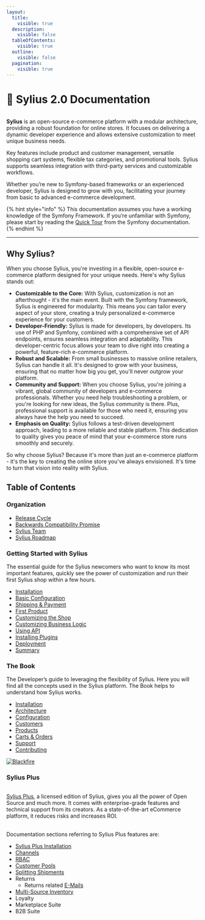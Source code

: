 ```yaml
---
layout:
  title:
    visible: true
  description:
    visible: false
  tableOfContents:
    visible: true
  outline:
    visible: false
  pagination:
    visible: true
---
```


# 📖 Sylius 2.0 Documentation

<div data-full-width="true">

<figure><img src="https://sylius.com/assets/github-readme.png?20" alt=""><figcaption></figcaption></figure>

</div>

**Sylius** is an open-source e-commerce platform with a modular architecture, providing a robust foundation for online stores. It focuses on delivering a dynamic developer experience and allows extensive customization to meet unique business needs.&#x20;

Key features include product and customer management, versatile shopping cart systems, flexible tax categories, and promotional tools. Sylius supports seamless integration with third-party services and customizable workflows.&#x20;

Whether you’re new to Symfony-based frameworks or an experienced developer, Sylius is designed to grow with you, facilitating your journey from basic to advanced e-commerce development.

{% hint style="info" %}
This documentation assumes you have a working knowledge of the Symfony Framework. If you’re unfamiliar with Symfony, please start by reading the [Quick Tour](https://symfony.com/doc/current/quick\_tour) from the Symfony documentation.
{% endhint %}

***

## Why Sylius? <a href="#why-sylius" id="why-sylius"></a>

When you choose Sylius, you're investing in a flexible, open-source e-commerce platform designed for your unique needs. Here's why Sylius stands out:

* **Customizable to the Core:** With Sylius, customization is not an afterthought - it's the main event. Built with the Symfony framework, Sylius is engineered for modularity. This means you can tailor every aspect of your store, creating a truly personalized e-commerce experience for your customers.
* **Developer-Friendly:** Sylius is made for developers, by developers. Its use of PHP and Symfony, combined with a comprehensive set of API endpoints, ensures seamless integration and adaptability. This developer-centric focus allows your team to dive right into creating a powerful, feature-rich e-commerce platform.
* **Robust and Scalable:** From small businesses to massive online retailers, Sylius can handle it all. It's designed to grow with your business, ensuring that no matter how big you get, you'll never outgrow your platform.
* **Community and Support:** When you choose Sylius, you're joining a vibrant, global community of developers and e-commerce professionals. Whether you need help troubleshooting a problem, or you're looking for new ideas, the Sylius community is there. Plus, professional support is available for those who need it, ensuring you always have the help you need to succeed.
* **Emphasis on Quality:** Sylius follows a test-driven development approach, leading to a more reliable and stable platform. This dedication to quality gives you peace of mind that your e-commerce store runs smoothly and securely.

So why choose Sylius? Because it's more than just an e-commerce platform - it's the key to creating the online store you've always envisioned. It's time to turn that vision into reality with Sylius.

## Table of Contents

### Organization

* [Release Cycle](sylius-2.0-documentation/organization/release-cycle.md)
* [Backwards Compatibility Promise](sylius-2.0-documentation/organization/backwards-compatibility-promise.md)
* [Sylius Team](https://sylius.com/team/)
* [Sylius Roadmap](https://sylius.com/roadmap/)

### Getting Started with Sylius

The essential guide for the Sylius newcomers who want to know its most important features, quickly see the power of customization and run their first Sylius shop within a few hours.

* [Installation](getting-started-with-sylius/installation.md)
* [Basic Configuration](getting-started-with-sylius/basic-configuration.md)
* [Shipping & Payment](getting-started-with-sylius/shipping-and-payment.md)
* [First Product](getting-started-with-sylius/first-product.md)
* [Customizing the Shop](getting-started-with-sylius/customizing-the-shop.md)
* [Customizing Business Logic](getting-started-with-sylius/customizing-business-logic.md)
* [Using API](getting-started-with-sylius/using-api.md)
* [Installing Plugins](getting-started-with-sylius/installing-plugins.md)
* [Deployment](getting-started-with-sylius/deployment.md)
* [Summary](getting-started-with-sylius/summary.md)

### The Book

The Developer’s guide to leveraging the flexibility of Sylius. Here you will find all the concepts used in the Sylius platform. The Book helps to understand how Sylius works.

* [Installation](the-book/installation/)
* [Architecture](the-book/architecture/)
* [Configuration](the-book/configuration/)
* [Customers](the-book/customers/)
* [Products](the-book/products/)
* [Carts & Orders](the-book/carts-and-orders/)
* [Support](the-book/support.md)
* [Contributing](the-book/contributing/)

&#x20;                                                             [![Blackfire](https://old-docs.sylius.com/en/1.13/\_static/img/blackfire.png)](https://blackfire.io/docs/introduction?utm\_source=sylius\&utm\_medium=docs\&utm\_campaign=profiler)

### Sylius Plus

<figure><img src=".gitbook/assets/sylius-docs-banner.png" alt=""><figcaption></figcaption></figure>

[Sylius Plus](https://sylius.com/plus/?utm\_source=docs\&utm\_medium=cta\&utm\_campaign=plus), a licensed edition of Sylius, gives you all the power of Open Source and much more. It comes with enterprise-grade features and technical support from its creators. As a state-of-the-art eCommerce platform, it reduces risks and increases ROI.

\
Documentation sections referring to Sylius Plus features are:

* [Sylius Plus Installation](the-book/installation/sylius-plus-installation.md)
* [Channels](the-book/configuration/channels.md#business-units)
* [RBAC](the-book/customers/adminuser.md)
* [Customer Pools](the-book/customers/customer-pools.md)
* [Splitting Shipments](the-book/carts-and-orders/shipments.md)
* Returns
  * Returns related [E-Mails](the-book/architecture/e-mails.md#sylius-plus-return-requests-emails)
* [Multi-Source Inventory](the-book/products/multi-source-inventory.md)
* Loyalty
* Marketplace Suite
* B2B Suite
